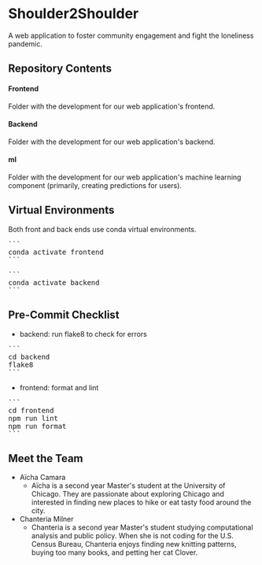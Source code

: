 # Shoulder2Shoulder

A web application to foster community engagement and fight the loneliness pandemic.

## Repository Contents

#### Frontend
Folder with the development for our web application's frontend. 

#### Backend
Folder with the development for our web application's backend. 

#### ml
Folder with the development for our web application's machine learning component (primarily, creating predictions for users).

## Virtual Environments

Both front and back ends use conda virtual environments. 
 
<pre>
```
conda activate frontend
```
</pre>

<pre>
```
conda activate backend
```
</pre>

## Pre-Commit Checklist

- backend: run flake8 to check for errors

<pre>
```
cd backend
flake8
```
</pre>

- frontend: format and lint

<pre>
```
cd frontend
npm run lint
npm run format
```
</pre>

## Meet the Team

- Aïcha Camara
  - Aïcha is a second year Master's student at the University of Chicago. They are passionate about exploring Chicago and interested in finding new places to hike or eat tasty food around the city.
- Chanteria Milner
  - Chanteria is a second year Master's student studying computational analysis and public policy. When she is not coding for the U.S. Census Bureau, Chanteria enjoys finding new knitting patterns, buying too many books, and petting her cat Clover.
